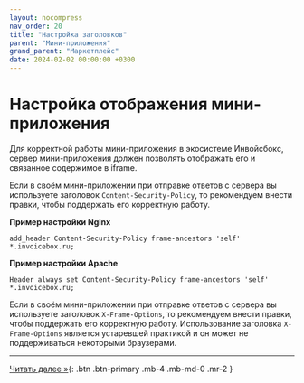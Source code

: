 ```yaml
---
layout: nocompress
nav_order: 20
title: "Настройка заголовков"
parent: "Мини-приложения"
grand_parent: "Маркетплейс"
date: 2024-02-02 00:00:00 +0300
---
```


# Настройка отображения мини-приложения

Для корректной работы мини-приложения в экосистеме Инвойсбокс, сервер мини-приложения должен позволять
отображать его и связанное содержимое в iframe.

Если в своём мини-приложении при отправке ответов с сервера вы используете заголовок `Content-Security-Policy`,
то рекомендуем внести правки, чтобы поддержать его корректную работу.

**Пример настройки Nginx**

```
add_header Content-Security-Policy frame-ancestors 'self' *.invoicebox.ru;
```

**Пример настройки Apache**

```
Header always set Content-Security-Policy frame-ancestors 'self' *.invoicebox.ru;
```

Если в своём мини-приложении при отправке ответов с сервера вы используете заголовок `X-Frame-Options`,
то рекомендуем внести правки, чтобы поддержать его корректную работу. Использование заголовка `X-Frame-Options`
является устаревшей практикой и он может не поддерживаться некоторыми браузерами.

---

[Читать далее &raquo;](/docs/marketplace/mini-apps/miniapp-sdk/){: .btn .btn-primary .mb-4 .mb-md-0 .mr-2 }
